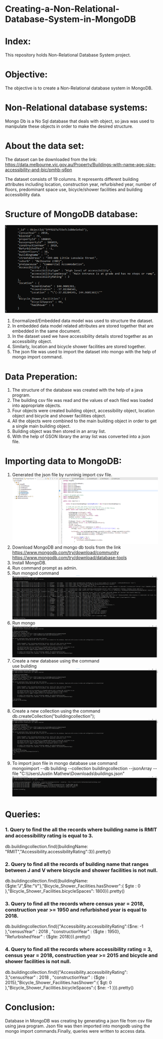 # Creating-a-Non-Relational-Database-System-in-MongoDB

# Index:
This repository holds Non-Relational Database System project.

# Objective:
The objective is to create a Non-Relational database system in MongoDB.

# Non-Relational database systems:
Mongo Db is a No Sql database that deals with object, so java was used to manipulate these
objects in order to make the desired structure.

# About the data set:
 The dataset can be downloaded from the link:
 https://data.melbourne.vic.gov.au/Property/Buildings-with-name-age-size-accessibility-and-bic/pmhb-s6pn
 
 The dataset consists of 19 columns. It represents different building attributes including location, construction year, refurbished year, number of floors, predominant space use, bicycle/shower facilities and building accessibility data.
 
 # Sructure of MongoDB database:
 ![](Images/structure%20of%20mongodb%20database.png)
 

1. Enormalized/Embedded data model was used to structure the dataset.
2. In embedded data model related attributes are stored together that are embedded in the
same document.
3. In the dataset used we have accessibility details stored together as an accessibility
object.
4. Similarly, location and bicycle shower facilities are stored together.
5. The json file was used to import the dataset into mongo with the help of mongo
import command.
 
 # Data Preperation:

1. The structure of the database was created with the help of a java program.
2. The building csv file was read and the values of each filed was loaded into
appropriate objects.
3. Four objects were created building object, accessibility object, location object and
bicycle and shower facilities object.
4. All the objects were combined to the main building object in order to get a single
main building object.
5. Building object was then stored in an array list.
6. With the help of GSON library the array list was converted into a json file.

# Importing data to MongoDB:
1. Generated the json file by runninig import csv file.
![](Images/run%20importcsv.png)
2. Download MongoDB and mongo db tools from the link
https://www.mongodb.com/try/download/community
https://www.mongodb.com/try/download/database-tools
3. Install MongoDB.
4. Run command prompt as admin.
5. Run mongod command
![](Images/run%20mongoD.png)
6. Run mongo
![](Images/run%20mongo.png)
7. Create a new database using the command <br />
use building
![](Images/create%20database.png)
8. Create a new collection using the command<br />
db.createCollection("buildingcollection");
![](Images/create%20collection.png)
9. To import json file in mongo database use command<br />
mongoimport --db building --collection buildingcollection --jsonArray --file "C:\Users\Justin Mathew\Downloads\buildings.json"
![](Images/run%20mongo%20import.png)

# Queries:

### 1. Query to find the all the records where building name is RMIT and accessibility rating is equal to 3.

db.buildingcollection.find({buildingName: "RMIT","Accessibility.accessibilityRating":3}).pretty()

### 2. Query to find all the records of building name that ranges between J and V where bicycle and shower facilities is not null.

db.buildingcollection.find({buildingName: {$gte:"J",$lte:"V"},"Bicycle_Shower_Facilities.hasShower":{
$gte : 0 },"Bicycle_Shower_Facilities.bicycleSpaces": 1800}).pretty()

### 3. Query to find all the records where census year = 2018, construction year >= 1950 and refurbished year is equal to 2018.

db.buildingcollection.find({"Accessibility.accessibilityRating":{$ne: -1 },"censusYear" : 2018 ,
"constructionYear" : {$gte : 1950}, "RefurbishedYear" : {$gte: 2018}}).pretty()

### 4. Query to find all the records where accessibility rating = 3, census year = 2018, construction year >= 2015 and bicycle and shower facilities is not null.

db.buildingcollection.find({"Accessibility.accessibilityRating": 3,"censusYear" : 2018 , "constructionYear"
: {$gte : 2015},"Bicycle_Shower_Facilities.hasShower":{ $gt: 0
},"Bicycle_Shower_Facilities.bicycleSpaces":{ $ne: -1 }}).pretty()

# Conclusion:
Database in MongoDB was creating by generating a json file from csv file using java program. Json file was then imported into mongodb using the mongo import commands.Finally, queries were written to access data.



